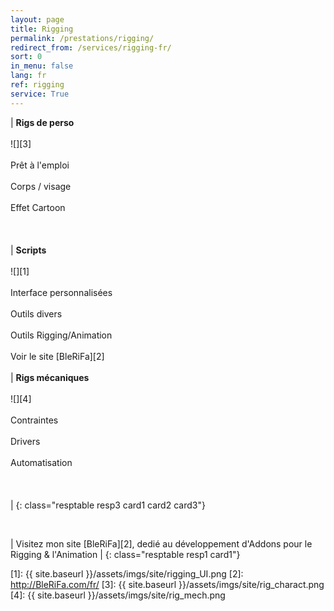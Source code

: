 ```yaml
---
layout: page
title: Rigging
permalink: /prestations/rigging/
redirect_from: /services/rigging-fr/
sort: 0
in_menu: false
lang: fr
ref: rigging
service: True
---
```


| __Rigs de perso__ <br/><br/>![][3]<br/><br/>Prêt à l'emploi<br/><br/>Corps / visage<br/><br/>Effet Cartoon<br/><br/><br/><br/> | __Scripts__ <br/><br/>![][1]<br/><br/>Interface personnalisées<br/><br/>Outils divers<br/><br/>Outils Rigging/Animation<br/><br/>Voir le site [BleRiFa][2]<br/><br/>| __Rigs mécaniques__ <br/><br/>![][4]<br/><br/>Contraintes<br/><br/>Drivers<br/><br/>Automatisation<br/><br/><br/><br/> |
{: class="resptable resp3 card1 card2 card3"}

<br/>

| Visitez mon site [BleRiFa][2], dedié au développement d'Addons pour le Rigging & l'Animation |
{: class="resptable resp1 card1"}


[1]: {{ site.baseurl }}/assets/imgs/site/rigging_UI.png
[2]: http://BleRiFa.com/fr/
[3]: {{ site.baseurl }}/assets/imgs/site/rig_charact.png
[4]: {{ site.baseurl }}/assets/imgs/site/rig_mech.png
